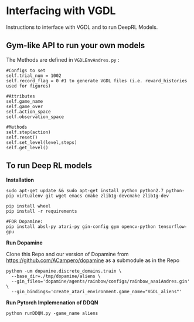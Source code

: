Interfacing with VGDL
=====================

Instructions to interface with VGDL and to run DeepRL Models.

Gym-like API to run your own models
--------------------
The Methods are defined in `VGDLEnvAndres.py` :
```
#Configs to set
self.trial_num = 1002
self.record_flag = 0 #1 to generate VGDL files (i.e. reward_histories used for figures)

#Attributes
self.game_name
self.game_over
self.action_space
self.observation_space

#Methods
self.step(action)
self.reset()
self.set_level(level,steps)
self.get_level()
```




To run Deep RL models
-------------------------
**Installation**

```
sudo apt-get update && sudo apt-get install python python2.7 python-pip virtualenv git wget emacs cmake zlib1g-devcmake zlib1g-dev

pip install wheel
pip install -r requirements

#FOR Dopamine:
pip install absl-py atari-py gin-config gym opencv-python tensorflow-gpu
```



**Run Dopamine**

Clone this Repo and our version of Dopamine from https://github.com/ACampero/dopamine as a submodule as in the Repo

```
python -um dopamine.discrete_domains.train \
  --base_dir=./tmp/dopamine/aliens \
  --gin_files='dopamine/agents/rainbow/configs/rainbow_aaaiAndres.gin' \
  --gin_bindings='create_atari_environment.game_name="VGDL_aliens"'
```

**Run Pytorch Implemenation of DDQN**

```
python runDDQN.py -game_name aliens
```









